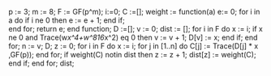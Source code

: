 p := 3;
m := 8;
F<w> := GF(p^m);
i:=0;
C :=[];
weight := function(a)
    e:= 0;
    for i in a do
        if i ne 0 then
          e := e + 1;
        end if;  
    end for;
    return e;
end function;
D :=[];
v := 0;
dist := [];
for i in F do
    x := i;
    if x ne 0 and Trace(w*x^4+w^816*x^2) eq 0 then
        v := v + 1;
        D[v] := x;
    end if;
end for;
n := v;
D;
z := 0;
for i in F do
    x := i;
    for j in [1..n] do
        C[j] := Trace(D[j] * x ,GF(p));
    end for;
    if weight(C) notin dist then 
        z := z + 1;
        dist[z] := weight(C);
    end if;
end for;
dist;

